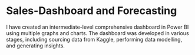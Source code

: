 # Sales-Dashboard and Forecasting
I have created an intermediate-level comprehensive dashboard in Power BI using multiple graphs and charts. The dashboard was developed in various stages, including sourcing data from Kaggle, performing data modelling, and generating insights.
